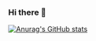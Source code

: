 ### Hi there 👋

[![Anurag's GitHub stats](https://github-readme-stats.vercel.app/api?username=cyberstefnef)](https://github.com/anuraghazra/github-readme-stats)
